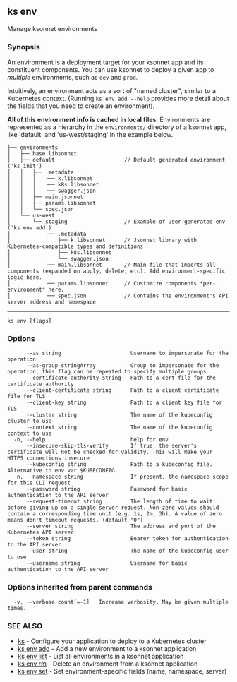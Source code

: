 ## ks env

Manage ksonnet environments

### Synopsis


An environment is a deployment target for your ksonnet app and its constituent
components. You can use ksonnet to deploy a given app to *multiple* environments,
such as `dev` and `prod`.

Intuitively, an environment acts as a sort of "named cluster", similar to a
Kubernetes context. (Running `ks env add --help` provides more detail
about the fields that you need to create an environment).

**All of this environment info is cached in local files**. Environments are
represented as a hierarchy in the `environments/` directory of a ksonnet app, like
'default' and 'us-west/staging' in the example below.

```
├── environments
│   ├── base.libsonnet
│   ├── default                      // Default generated environment ('ks init')
│   │   ├── .metadata
│   │   │   ├── k.libsonnet
│   │   │   ├── k8s.libsonnet
│   │   │   └── swagger.json
│   │   ├── main.jsonnet
│   │   ├── params.libsonnet
│   │   └── spec.json
│   └── us-west
│       └── staging                  // Example of user-generated env ('ks env add')
│           ├── .metadata
│           │   ├── k.libsonnet      // Jsonnet library with Kubernetes-compatible types and definitions
│           │   ├── k8s.libsonnet
│           │   └── swagger.json
│           ├── main.libsonnet       // Main file that imports all components (expanded on apply, delete, etc). Add environment-specific logic here.
│           ├── params.libsonnet     // Customize components *per-environment* here.
│           └── spec.json            // Contains the environment's API server address and namespace
```
----


```
ks env [flags]
```

### Options

```
      --as string                      Username to impersonate for the operation
      --as-group stringArray           Group to impersonate for the operation, this flag can be repeated to specify multiple groups.
      --certificate-authority string   Path to a cert file for the certificate authority
      --client-certificate string      Path to a client certificate file for TLS
      --client-key string              Path to a client key file for TLS
      --cluster string                 The name of the kubeconfig cluster to use
      --context string                 The name of the kubeconfig context to use
  -h, --help                           help for env
      --insecure-skip-tls-verify       If true, the server's certificate will not be checked for validity. This will make your HTTPS connections insecure
      --kubeconfig string              Path to a kubeconfig file. Alternative to env var $KUBECONFIG.
  -n, --namespace string               If present, the namespace scope for this CLI request
      --password string                Password for basic authentication to the API server
      --request-timeout string         The length of time to wait before giving up on a single server request. Non-zero values should contain a corresponding time unit (e.g. 1s, 2m, 3h). A value of zero means don't timeout requests. (default "0")
      --server string                  The address and port of the Kubernetes API server
      --token string                   Bearer token for authentication to the API server
      --user string                    The name of the kubeconfig user to use
      --username string                Username for basic authentication to the API server
```

### Options inherited from parent commands

```
  -v, --verbose count[=-1]   Increase verbosity. May be given multiple times.
```

### SEE ALSO

* [ks](ks.md)	 - Configure your application to deploy to a Kubernetes cluster
* [ks env add](ks_env_add.md)	 - Add a new environment to a ksonnet application
* [ks env list](ks_env_list.md)	 - List all environments in a ksonnet application
* [ks env rm](ks_env_rm.md)	 - Delete an environment from a ksonnet application
* [ks env set](ks_env_set.md)	 - Set environment-specific fields (name, namespace, server)

